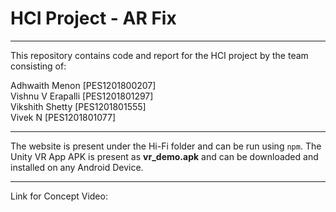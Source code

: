 # HCI Project - AR Fix
---

This repository contains code and report for the HCI project by the team consisting of:

Adhwaith Menon [PES1201800207]  
Vishnu V Erapalli [PES1201801297]  
Vikshith Shetty [PES1201801555]  
Vivek N [PES1201801077]

---

The website is present under the Hi-Fi folder and can be run using `npm`.
The Unity VR App APK is present as **vr_demo.apk** and can be downloaded and installed on any Android Device.

---

Link for Concept Video: 


